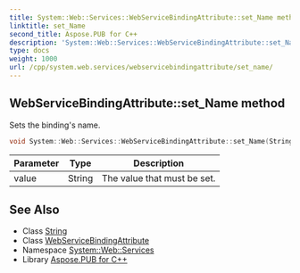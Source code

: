 ```yaml
---
title: System::Web::Services::WebServiceBindingAttribute::set_Name method
linktitle: set_Name
second_title: Aspose.PUB for C++
description: 'System::Web::Services::WebServiceBindingAttribute::set_Name method. Sets the binding''s name in C++.'
type: docs
weight: 1000
url: /cpp/system.web.services/webservicebindingattribute/set_name/
---
```

## WebServiceBindingAttribute::set_Name method


Sets the binding's name.

```cpp
void System::Web::Services::WebServiceBindingAttribute::set_Name(String value)
```


| Parameter | Type | Description |
| --- | --- | --- |
| value | String | The value that must be set. |

## See Also

* Class [String](../../../system/string/)
* Class [WebServiceBindingAttribute](../)
* Namespace [System::Web::Services](../../)
* Library [Aspose.PUB for C++](../../../)
